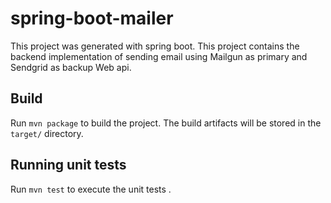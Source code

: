 # spring-boot-mailer

This project was generated with spring boot. This project contains the backend implementation of sending email using Mailgun as primary and Sendgrid as backup Web api.


## Build

Run `mvn package` to build the project. The build artifacts will be stored in the `target/` directory. 

## Running unit tests

Run `mvn test` to execute the unit tests .

